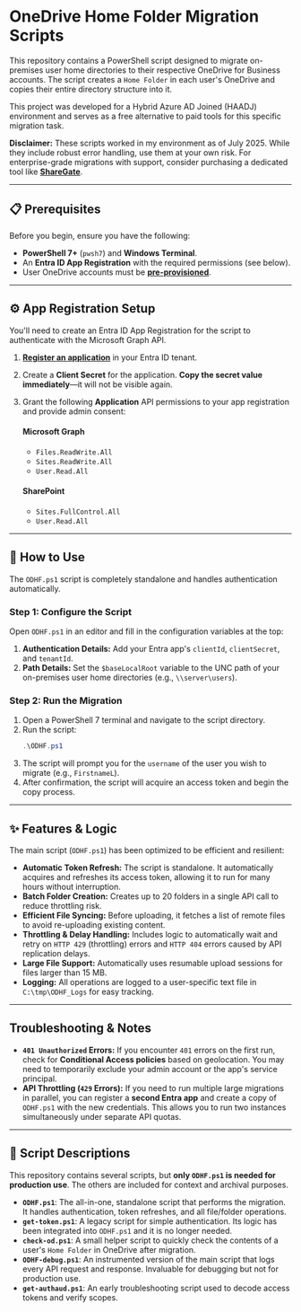 # OneDrive Home Folder Migration Scripts

This repository contains a PowerShell script designed to migrate on-premises user home directories to their respective OneDrive for Business accounts. The script creates a `Home Folder` in each user's OneDrive and copies their entire directory structure into it.

This project was developed for a Hybrid Azure AD Joined (HAADJ) environment and serves as a free alternative to paid tools for this specific migration task.

**Disclaimer:** These scripts worked in my environment as of July 2025. While they include robust error handling, use them at your own risk. For enterprise-grade migrations with support, consider purchasing a dedicated tool like **[ShareGate](https://sharegate.com/)**.

-----

## 📋 Prerequisites

Before you begin, ensure you have the following:

  * **PowerShell 7+** (`pwsh7`) and **Windows Terminal**.
  * An **Entra ID App Registration** with the required permissions (see below).
  * User OneDrive accounts must be **[pre-provisioned](https://learn.microsoft.com/en-us/sharepoint/pre-provision-accounts)**.

-----

## ⚙️ App Registration Setup

You'll need to create an Entra ID App Registration for the script to authenticate with the Microsoft Graph API.

1.  **[Register an application](https://learn.microsoft.com/en-us/entra/identity-platform/quickstart-register-app)** in your Entra ID tenant.

2.  Create a **Client Secret** for the application. **Copy the secret value immediately**—it will not be visible again.

3.  Grant the following **Application** API permissions to your app registration and provide admin consent:

    #### Microsoft Graph

      * `Files.ReadWrite.All`
      * `Sites.ReadWrite.All`
      * `User.Read.All`

    #### SharePoint

      * `Sites.FullControl.All`
      * `User.Read.All`

-----

## 🚀 How to Use

The `ODHF.ps1` script is completely standalone and handles authentication automatically.

### Step 1: Configure the Script

Open `ODHF.ps1` in an editor and fill in the configuration variables at the top:

1.  **Authentication Details:** Add your Entra app's `clientId`, `clientSecret`, and `tenantId`.
2.  **Path Details:** Set the `$baseLocalRoot` variable to the UNC path of your on-premises user home directories (e.g., `\\server\users`).

### Step 2: Run the Migration

1.  Open a PowerShell 7 terminal and navigate to the script directory.
2.  Run the script:
    ```powershell
    .\ODHF.ps1
    ```
3.  The script will prompt you for the `username` of the user you wish to migrate (e.g., `FirstnameL`).
4.  After confirmation, the script will acquire an access token and begin the copy process.

-----

## ✨ Features & Logic

The main script (`ODHF.ps1`) has been optimized to be efficient and resilient:

  * **Automatic Token Refresh:** The script is standalone. It automatically acquires and refreshes its access token, allowing it to run for many hours without interruption.
  * **Batch Folder Creation:** Creates up to 20 folders in a single API call to reduce throttling risk.
  * **Efficient File Syncing:** Before uploading, it fetches a list of remote files to avoid re-uploading existing content.
  * **Throttling & Delay Handling:** Includes logic to automatically wait and retry on `HTTP 429` (throttling) errors and `HTTP 404` errors caused by API replication delays.
  * **Large File Support:** Automatically uses resumable upload sessions for files larger than 15 MB.
  * **Logging:** All operations are logged to a user-specific text file in `C:\tmp\ODHF_Logs` for easy tracking.

-----

## Troubleshooting & Notes

  * **`401 Unauthorized` Errors:** If you encounter `401` errors on the first run, check for **Conditional Access policies** based on geolocation. You may need to temporarily exclude your admin account or the app's service principal.
  * **API Throttling (`429` Errors):** If you need to run multiple large migrations in parallel, you can register a **second Entra app** and create a copy of `ODHF.ps1` with the new credentials. This allows you to run two instances simultaneously under separate API quotas.

-----

## 📂 Script Descriptions

This repository contains several scripts, but **only `ODHF.ps1` is needed for production use**. The others are included for context and archival purposes.

  * **`ODHF.ps1`**: The all-in-one, standalone script that performs the migration. It handles authentication, token refreshes, and all file/folder operations.
  * **`get-token.ps1`**: A legacy script for simple authentication. Its logic has been integrated into `ODHF.ps1` and it is no longer needed.
  * **`check-od.ps1`**: A small helper script to quickly check the contents of a user's `Home Folder` in OneDrive after migration.
  * **`ODHF-debug.ps1`**: An instrumented version of the main script that logs every API request and response. Invaluable for debugging but not for production use.
  * **`get-authaud.ps1`**: An early troubleshooting script used to decode access tokens and verify scopes.

